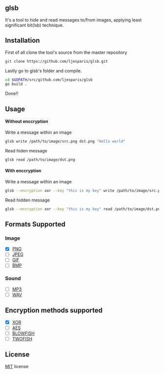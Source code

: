 glsb
-

It's a tool to hide and read messages to/from images,
applying least significant bit(lsb) technique.

Installation
-

First of all clone the tool's source from the
master repository
```bash
git clone https://github.com/ljesparis/glsb.git
```

Lastly go to glsb's folder and compile.
```bash
cd $GOPATH/src/github.com/ljesparis/glsb
go build .
```

Done!!

Usage
-
#### Without enccryption
Write a message within an image
```bash
glsb write /path/to/image/src.png dst.png "Hello world"
```

Read hiden message
```bash
glsb read /path/to/image/dst.png
```

#### With enccryption
Write a message within an image
```bash
glsb --encryption xor --key "this is my key" write /path/to/image/src.png dst.png "Hello world"
```

Read hidden message
```bash
glsb --encryption xor --key "this is my key" read /path/to/image/dst.png
```

Formats Supported
-
### Image
 - [x] [PNG](https://en.wikipedia.org/wiki/Portable_Network_Graphics)
 - [ ] [JPEG](https://en.wikipedia.org/wiki/JPEG)
 - [ ] [GIF](https://en.wikipedia.org/wiki/GIF)
 - [ ] [BMP](https://en.wikipedia.org/wiki/BMP_file_format)

### Sound
 - [ ] [MP3](https://en.wikipedia.org/wiki/MP3)
 - [ ] [WAV](https://en.wikipedia.org/wiki/WAV)
 
Encryption methods supported
-
 - [x] [XOR](https://en.wikipedia.org/wiki/XOR_cipher)
 - [ ] [AES](https://en.wikipedia.org/wiki/Advanced_Encryption_Standard)
 - [ ] [BLOWFISH](https://en.wikipedia.org/wiki/Blowfish_%28cipher%29)
 - [ ] [TWOFISH](https://en.wikipedia.org/wiki/Twofish)

License
-
[MIT](./LICENSE) license